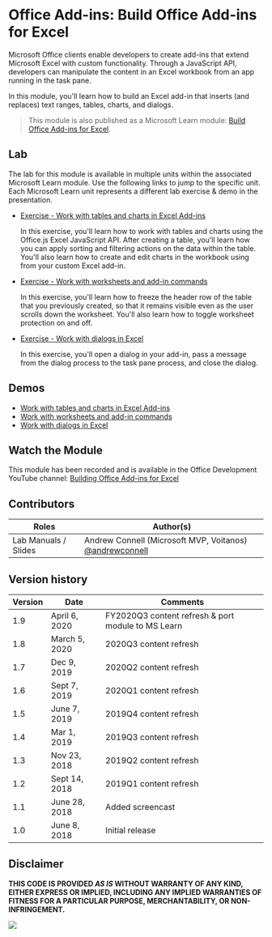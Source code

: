 # Office Add-ins: Build Office Add-ins for Excel

Microsoft Office clients enable developers to create add-ins that extend Microsoft Excel with custom functionality. Through a JavaScript API, developers can manipulate the content in an Excel workbook from an app running in the task pane.

In this module, you'll learn how to build an Excel add-in that inserts (and replaces) text ranges, tables, charts, and dialogs.

> This module is also published as a Microsoft Learn module: [Build Office Add-ins for Excel](https://docs.microsoft.com/learn/modules/office-add-in-excel).

## Lab

The lab for this module is available in multiple units within the associated Microsoft Learn module. Use the following links to jump to the specific unit. Each Microsoft Learn unit represents a different lab exercise & demo in the presentation.

- [Exercise - Work with tables and charts in Excel Add-ins](https://docs.microsoft.com/learn/modules/office-add-in-excel/3-exercise-tables-charts)

  In this exercise, you'll learn how to work with tables and charts using the Office.js Excel JavaScript API. After creating a table, you'll learn how you can apply sorting and filtering actions on the data within the table. You'll also learn how to create and edit charts in the workbook using from your custom Excel add-in.

- [Exercise - Work with worksheets and add-in commands](https://docs.microsoft.com/learn/modules/office-add-in-excel/5-exercise-worksheets-commands)

  In this exercise, you'll learn how to freeze the header row of the table that you previously created, so that it remains visible even as the user scrolls down the worksheet. You'll also learn how to toggle worksheet protection on and off.

- [Exercise - Work with dialogs in Excel](https://docs.microsoft.com/learn/modules/office-add-in-excel/7-exercise-dialogs)

  In this exercise, you'll open a dialog in your add-in, pass a message from the dialog process to the task pane process, and close the dialog.

## Demos

- [Work with tables and charts in Excel Add-ins](./Demos/01%20Tables%20and%20Charts)
- [Work with worksheets and add-in commands](./Demos/02%20Worksheets%20and%20Add-in%20Commands)
- [Work with dialogs in Excel](./Demos/03%20Dialogs)

## Watch the Module

This module has been recorded and is available in the Office Development YouTube channel: [Building Office Add-ins for Excel](https://youtu.be/KQIxNbd0mW4)

## Contributors

|        Roles         |                                       Author(s)                                       |
| -------------------- | ------------------------------------------------------------------------------------- |
| Lab Manuals / Slides | Andrew Connell (Microsoft MVP, Voitanos) [@andrewconnell](//github.com/andrewconnell) |

## Version history

| Version |     Date      |                      Comments                      |
| ------- | ------------- | -------------------------------------------------- |
| 1.9     | April 6, 2020 | FY2020Q3 content refresh & port module to MS Learn |
| 1.8     | March 5, 2020 | 2020Q3 content refresh                             |
| 1.7     | Dec 9, 2019   | 2020Q2 content refresh                             |
| 1.6     | Sept 7, 2019  | 2020Q1 content refresh                             |
| 1.5     | June 7, 2019  | 2019Q4 content refresh                             |
| 1.4     | Mar 1, 2019   | 2019Q3 content refresh                             |
| 1.3     | Nov 23, 2018  | 2019Q2 content refresh                             |
| 1.2     | Sept 14, 2018 | 2019Q1 content refresh                             |
| 1.1     | June 28, 2018 | Added screencast                                   |
| 1.0     | June 8, 2018  | Initial release                                    |

## Disclaimer

**THIS CODE IS PROVIDED *AS IS* WITHOUT WARRANTY OF ANY KIND, EITHER EXPRESS OR IMPLIED, INCLUDING ANY IMPLIED WARRANTIES OF FITNESS FOR A PARTICULAR PURPOSE, MERCHANTABILITY, OR NON-INFRINGEMENT.**

<img src="https://telemetry.sharepointpnp.com/TrainingContent/OfficeAddin/02-building-add-ins-for-microsoft-excel" />